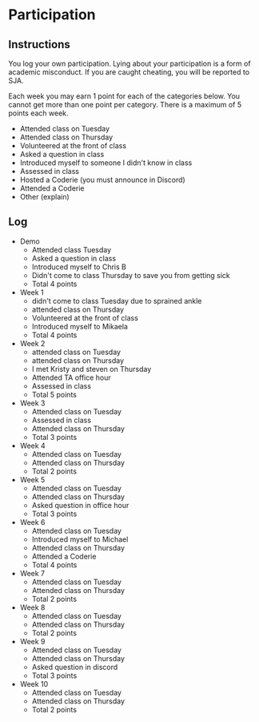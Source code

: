 Participation
=============

## Instructions ##

You log your own participation. Lying about your participation is a form of
academic misconduct. If you are caught cheating, you will be reported to SJA.

Each week you may earn 1 point for each of the categories below. You cannot get
more than one point per category. There is a maximum of 5 points each week.

+ Attended class on Tuesday
+ Attended class on Thursday
+ Volunteered at the front of class
+ Asked a question in class
+ Introduced myself to someone I didn't know in class
+ Assessed in class
+ Hosted a Coderie (you must announce in Discord)
+ Attended a Coderie
+ Other (explain)

## Log ##

- Demo
	+ Attended class Tuesday
	+ Asked a question in class
	+ Introduced myself to Chris B
	+ Didn't come to class Thursday to save you from getting sick
	+ Total 4 points
- Week 1
  + didn't come to class Tuesday due to sprained ankle
  + attended class on Thursday
  + Volunteered at the front of class
  + Introduced myself to Mikaela
  + Total 4 points
- Week 2
  + attended class on Tuesday
  + attended class on Thursday
  + I met Kristy and steven on Thursday
  + Attended TA office hour
  + Assessed in class
  + Total 5 points
- Week 3
  + Attended class on Tuesday
  + Assessed in class
  + Attended class on Thursday
  + Total 3 points
- Week 4
  + Attended class on Tuesday
  + Attended class on Thursday
  + Total 2 points
- Week 5
  + Attended class on Tuesday
  + Attended class on Thursday
  + Asked question in office hour
  + Total 3 points
- Week 6
  + Attended class on Tuesday
  + Introduced myself to Michael
  + Attended class on Thursday
  + Attended a Coderie
  + Total 4 points
- Week 7
  + Attended class on Tuesday
  + Attended class on Thursday
  + Total 2 points
- Week 8
  + Attended class on Tuesday
  + Attended class on Thursday
  + Total 2 points
- Week 9
  + Attended class on Tuesday
  + Attended class on Thursday
  + Asked question in discord
  + Total 3 points
- Week 10
  + Attended class on Tuesday
  + Attended class on Thursday
  + Total 2 points
  
